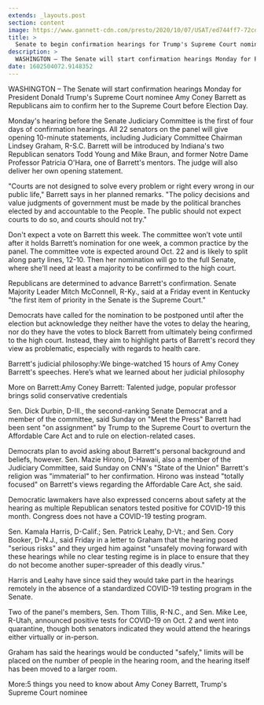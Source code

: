 ```yaml
--- 
extends: _layouts.post 
section: content 
image: https://www.gannett-cdn.com/presto/2020/10/07/USAT/ed744ff7-72cd-4880-ae81-15ebaab29853-AP_Supreme_Court_Barrett.jpg?crop=4499,2531,x0,y450&width=3200&height=1801&format=pjpg&auto=webp 
title: > 
  Senate to begin confirmation hearings for Trump's Supreme Court nominee Amy Coney Barrett 
description: > 
  WASHINGTON – The Senate will start confirmation hearings Monday for President Donald Trump's Supreme Court nominee Amy Coney Barrett as Republicans aim to confirm her to the Supreme Court before Election Day.Monday's hearing before the Senate Judiciary Committee is the first of four days of confirmation hearings."Courts are not designed to solve every problem or right every wrong in our public life," Barrett says in her planned remarks.Senate Majority Leader Mitch McConnell, R-Ky., said at a Friday event in Kentucky "the first item of priority in the Senate is the Supreme Court."More:5 things you need to know about Amy Coney Barrett, Trump's Supreme Court nominee 
date: 1602504072.9148352 
--- 
```

WASHINGTON – The Senate will start confirmation hearings Monday for President Donald Trump's Supreme Court nominee Amy Coney Barrett as Republicans aim to confirm her to the Supreme Court before Election Day.

Monday's hearing before the Senate Judiciary Committee is the first of four days of confirmation hearings. All 22 senators on the panel will give opening 10-minute statements, including Judiciary Committee Chairman Lindsey Graham, R-S.C. Barrett will be introduced by Indiana's two Republican senators Todd Young and Mike Braun, and former Notre Dame Professor Patricia O'Hara, one of Barrett's mentors. The judge will also deliver her own opening statement.

"Courts are not designed to solve every problem or right every wrong in our public life," Barrett says in her planned remarks. "The policy decisions and value judgments of government must be made by the political branches elected by and accountable to the People. The public should not expect courts to do so, and courts should not try."

Don't expect a vote on Barrett this week. The committee won’t vote until after it holds Barrett’s nomination for one week, a common practice by the panel. The committee vote is expected around Oct. 22 and is likely to split along party lines, 12-10. Then her nomination will go to the full Senate, where she'll need at least a majority to be confirmed to the high court.

Republicans are determined to advance Barrett's confirmation. Senate Majority Leader Mitch McConnell, R-Ky., said at a Friday event in Kentucky "the first item of priority in the Senate is the Supreme Court."

Democrats have called for the nomination to be postponed until after the election but acknowledge they neither have the votes to delay the hearing, nor do they have the votes to block Barrett from ultimately being confirmed to the high court. Instead, they aim to highlight parts of Barrett's record they view as problematic, especially with regards to health care.

Barrett's judicial philosophy:We binge-watched 15 hours of Amy Coney Barrett's speeches. Here’s what we learned about her judicial philosophy

More on Barrett:Amy Coney Barrett: Talented judge, popular professor brings solid conservative credentials

Sen. Dick Durbin, D-Ill., the second-ranking Senate Democrat and a member of the committee, said Sunday on "Meet the Press" Barrett had been sent "on assignment" by Trump to the Supreme Court to overturn the Affordable Care Act and to rule on election-related cases.

Democrats plan to avoid asking about Barrett's personal background and beliefs, however. Sen. Mazie Hirono, D-Hawaii, also a member of the Judiciary Committee, said Sunday on CNN's "State of the Union" Barrett's religion was "immaterial" to her confirmation. Hirono was instead "totally focused" on Barrett's views regarding the Affordable Care Act, she said.

Democratic lawmakers have also expressed concerns about safety at the hearing as multiple Republican senators tested positive for COVID-19 this month. Congress does not have a COVID-19 testing program.

Sen. Kamala Harris, D-Calif.; Sen. Patrick Leahy, D-Vt.; and Sen. Cory Booker, D-N.J., said Friday in a letter to Graham that the hearing posed "serious risks" and they urged him against "unsafely moving forward with these hearings while no clear testing regime is in place to ensure that they do not become another super-spreader of this deadly virus."

Harris and Leahy have since said they would take part in the hearings remotely in the absence of a standardized COVID-19 testing program in the Senate.

Two of the panel's members, Sen. Thom Tillis, R-N.C., and Sen. Mike Lee, R-Utah, announced positive tests for COVID-19 on Oct. 2 and went into quarantine, though both senators indicated they would attend the hearings either virtually or in-person.

Graham has said the hearings would be conducted "safely," limits will be placed on the number of people in the hearing room, and the hearing itself has been moved to a larger room.

More:5 things you need to know about Amy Coney Barrett, Trump's Supreme Court nominee